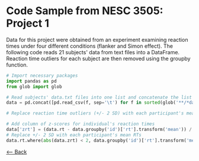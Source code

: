 # Code Sample from NESC 3505: Project 1

Data for this project were obtained from an experiment examining reaction times under four different conditions (flanker and Simon effect). The following code reads 21 subjects' data from text files into a DataFrame. Reaction time outliers for each subject are then removed using the groupby function. 


```python
# Import necessary packages 
import pandas as pd
from glob import glob
```


```python
# Read subjects' data.txt files into one list and concatenate the list into one DataFrame, data
data = pd.concat([pd.read_csv(f, sep='\t') for f in sorted(glob('**/*data.txt'))], ignore_index=True)
```


```python
# Replace reaction time outliers (+/- 2 SD) with each participant's mean reaction times

# Add column of z-scores for individual's reaction times
data['zrt'] = (data.rt - data.groupby('id')['rt'].transform('mean')) / data.groupby('id')['rt'].transform('std')
# Replace +/- 2 SD with each participant's mean RTs
data.rt.where(abs(data.zrt) < 2, data.groupby('id')['rt'].transform('mean'), inplace=True, axis = 0)
```

[⟵ Back](https://arlenejiang.github.io/arlenejiang/)
